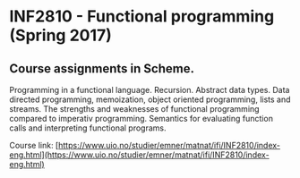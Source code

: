 # INF2810 - Functional programming (Spring 2017)
## Course assignments in Scheme.

Programming in a functional language. Recursion. Abstract data types. Data directed programming, memoization, object oriented programming, lists and streams. The strengths and weaknesses of functional programming compared to imperativ programming. Semantics for evaluating function calls and interpreting functional programs.

Course link: [https://www.uio.no/studier/emner/matnat/ifi/INF2810/index-eng.html](https://www.uio.no/studier/emner/matnat/ifi/INF2810/index-eng.html)